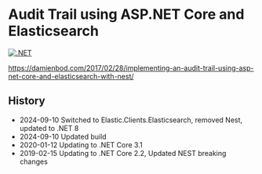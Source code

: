 
# Audit Trail using ASP.NET Core and Elasticsearch 

[![.NET](https://github.com/damienbod/AspNetCoreElasticsearchAuditTrail/actions/workflows/dotnet.yml/badge.svg)](https://github.com/damienbod/AspNetCoreElasticsearchAuditTrail/actions/workflows/dotnet.yml)

https://damienbod.com/2017/02/28/implementing-an-audit-trail-using-asp-net-core-and-elasticsearch-with-nest/

## History

- 2024-09-10 Switched to Elastic.Clients.Elasticsearch, removed Nest, updated to .NET 8
- 2024-09-10 Updated build
- 2020-01-12 Updating to .NET Core 3.1
- 2019-02-15 Updating to .NET Core 2.2, Updated NEST breaking changes